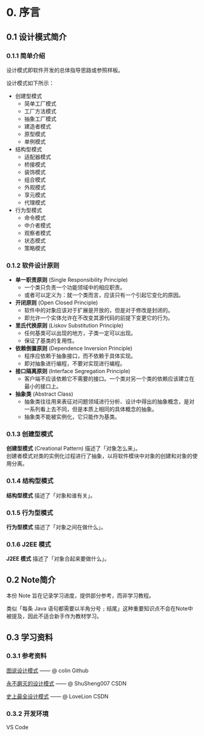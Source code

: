 # 0. 序言

## 0.1 设计模式简介

### 0.1.1 简单介绍

设计模式即软件开发的总体指导思路或参照样板。  

设计模式如下所示：  

* 创建型模式
  * 简单工厂模式
  * 工厂方法模式
  * 抽象工厂模式
  * 建造者模式
  * 原型模式
  * 单例模式
* 结构型模式
  * 适配器模式
  * 桥接模式
  * 装饰模式
  * 组合模式
  * 外观模式
  * 享元模式
  * 代理模式
* 行为型模式
  * 命令模式
  * 中介者模式
  * 观察者模式
  * 状态模式
  * 策略模式

### 0.1.2 软件设计原则

* **单一职责原则** (Single Responsibility Principle)
  * 一个类只负责一个功能领域中的相应职责。  
  * 或者可以定义为：就一个类而言，应该只有一个引起它变化的原因。  
* **开闭原则** (Open Closed Principle)
  * 软件中的对象应该对于扩展是开放的，但是对于修改是封闭的。  
  * 即允许一个实体允许在不改变其源代码的前提下变更它的行为。  
* **里氏代换原则** (Liskov Substitution Principle)
  * 任何基类可以出现的地方，子类一定可以出现。  
  * 保证了基类的复用性。  
* **依赖倒置原则** (Dependence Inversion Principle)
  * 程序应依赖于抽象接口，而不依赖于具体实现。  
  * 即对抽象进行编程，不要对实现进行编程。  
* **接口隔离原则** (Interface Segregation Principle)
  * 客户端不应该依赖它不需要的接口。一个类对另一个类的依赖应该建立在最小的接口上。  
* **抽象类** (Abstract Class)
  * 抽象类往往用来表征对问题领域进行分析、设计中得出的抽象概念，是对一系列看上去不同，但是本质上相同的具体概念的抽象。  
  * 抽象类不能被实例化，它只能作为基类。  

### 0.1.3 创建型模式

**创建型模式** (Creational Pattern) 描述了「对象怎么来」。  
创建者模式对类的实例化过程进行了抽象，以将软件模块中对象的创建和对象的使用分离。  

### 0.1.4 结构型模式

**结构型模式** 描述了「对象和谁有关」。  

### 0.1.5 行为型模式

**行为型模式** 描述了「对象之间在做什么」。  

### 0.1.6 J2EE 模式

**J2EE 模式** 描述了「对象合起来要做什么」。  

## 0.2 Note简介

本份 Note 旨在记录学习进度，提供部分参考，而非学习教程。

类似「每条 Java 语句都需要以半角分号 ```;``` 结尾」这种重要知识点不会在Note中被提及，因此不适合新手作为教材学习。  

## 0.3 学习资料

### 0.3.1 参考资料  

[图说设计模式](https://design-patterns.readthedocs.io/zh_CN/latest/index.html)  —— @ colin Github  

[永不磨灭的设计模式](https://blog.csdn.net/ShuSheng0007/article/details/115980889)  —— @ ShuSheng007 CSDN  

[史上最全设计模式](https://blog.csdn.net/LoveLion/article/details/17517213?ops_request_misc=%257B%2522request%255Fid%2522%253A%2522162198894416780274118367%2522%252C%2522scm%2522%253A%252220140713.130102334..%2522%257D&request_id=162198894416780274118367&biz_id=0&utm_medium=distribute.pc_search_result.none-task-blog-2~all~top_positive~default-2-17517213.first_rank_v2_pc_rank_v29&utm_term=%E8%AE%BE%E8%AE%A1%E6%A8%A1%E5%BC%8F)  —— @ LoveLion CSDN  

### 0.3.2 开发环境  

VS Code
